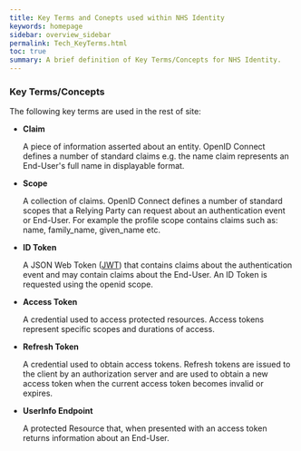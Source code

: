 ```yaml
---
title: Key Terms and Conepts used within NHS Identity
keywords: homepage
sidebar: overview_sidebar
permalink: Tech_KeyTerms.html
toc: true
summary: A brief definition of Key Terms/Concepts for NHS Identity.
---
```





### Key Terms/Concepts

The following key terms are used in the rest of site:

* **Claim**

  A piece of information asserted about an entity. OpenID Connect defines a number of standard claims e.g. the name claim represents an End-User's full name in displayable format.
  
* **Scope**

  A collection of claims. OpenID Connect defines a number of standard scopes that a Relying Party can request about an authentication event or End-User. For example the profile scope contains claims such as: name, family_name, given_name etc.

* **ID Token**

  A JSON Web Token ([JWT](https://tools.ietf.org/html/rfc7519)) that contains claims about the authentication event and may contain claims about the End-User. An ID Token is requested using the openid scope.

* **Access Token**

  A credential used to access protected resources. Access tokens represent specific scopes and durations of access.
   
* **Refresh Token**

  A credential used to obtain access tokens.  Refresh tokens are issued to the client by an authorization server and are used to obtain a new access token when the current access token becomes invalid or expires.
   
* **UserInfo Endpoint**

  A protected Resource that, when presented with an access token returns information about an End-User.